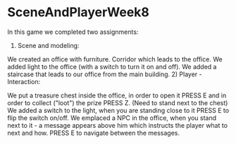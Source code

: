 # SceneAndPlayerWeek8

In this game we completed two assignments:

1) Scene and modeling:

We created an office with furniture.
Corridor which leads to the office.
We added light to the office (with a switch to turn it on and off).
We added a staircase that leads to our office from the main building.
2) Player - Interaction:

We put a treasure chest inside the office, in order to open it PRESS E and in order to collect ("loot") the prize PRESS Z. (Need to stand next to the chest)
We added a switch to the light, when you are standing close to it PRESS E to flip the switch on/off.
We emplaced a NPC in the office, when you stand next to it - a message appears above him which instructs the player what to next and how. PRESS E to navigate between the messages.
